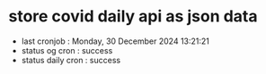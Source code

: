 # store covid daily api as json data

- last cronjob : Monday, 30 December 2024 13:21:21
- status og cron : success
- status daily cron : success
      
      